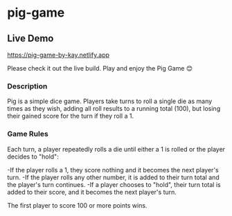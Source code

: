 # pig-game

## Live Demo
<https://pig-game-by-kay.netlify.app>

Please check it out the live build. Play and enjoy the Pig Game 😊

### Description

Pig is a simple dice game. Players take turns to roll a single die as many times as they wish, adding all roll results to a running total (100),
but losing their gained score for the turn if they roll a 1.

### Game Rules

Each turn, a player repeatedly rolls a die until either a 1 is rolled or the player decides to "hold":

 -If the player rolls a 1, they score nothing and it becomes the next player's turn.
 -If the player rolls any other number, it is added to their turn total and the player's turn continues.
 -If a player chooses to "hold", their turn total is added to their score, and it becomes the next player's turn.
 
The first player to score 100 or more points wins.
